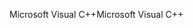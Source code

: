 <span data-ttu-id="a3486-101">Microsoft Visual C++</span><span class="sxs-lookup"><span data-stu-id="a3486-101">Microsoft Visual C++</span></span>